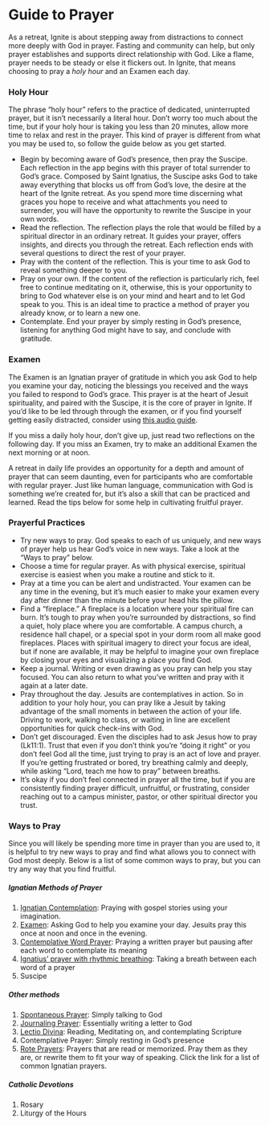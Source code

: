 # Guide to Prayer

As a retreat, Ignite is about stepping away from distractions to connect more deeply with God in prayer. Fasting and community can help, but only prayer establishes and supports direct relationship with God. Like a flame, prayer needs to be steady or else it flickers out. In Ignite, that means choosing to pray a _holy hour_ and an Examen each day. 

### Holy Hour

The phrase “holy hour” refers to the practice of dedicated, uninterrupted prayer, but it isn’t necessarily a literal hour. Don’t worry too much about the time, but if your holy hour is taking you less than 20 minutes, allow more time to relax and rest in the prayer. This kind of prayer is different from what you may be used to, so follow the guide below as you get started.
* Begin by becoming aware of God’s presence, then pray the Suscipe. Each reflection in the app begins with this prayer of total surrender to God’s grace. Composed by Saint Ignatius, the Suscipe asks God to take away everything that blocks us off from God’s love, the desire at the heart of the Ignite retreat. As you spend more time discerning what graces you hope to receive and what attachments you need to surrender, you will have the opportunity to rewrite the Suscipe in your own words.
* Read the reflection. The reflection plays the role that would be filled by a spiritual director in an ordinary retreat. It guides your prayer, offers insights, and directs you through the retreat. Each reflection ends with several questions to direct the rest of your prayer.
* Pray with the content of the reflection. This is your time to ask God to reveal something deeper to you.
* Pray on your own. If the content of the reflection is particularly rich, feel free to continue meditating on it, otherwise, this is your opportunity to bring to God whatever else is on your mind and heart and to let God speak to you. This is an ideal time to practice a method of prayer you already know, or to learn a new one.
* Contemplate. End your prayer by simply resting in God’s presence, listening for anything God might have to say, and conclude with gratitude.

### Examen

The Examen is an Ignatian prayer of gratitude in which you ask God to help you examine your day, noticing the blessings you received and the ways you failed to respond to God’s grace. This prayer is at the heart of Jesuit spirituality, and paired with the Suscipe, it is the core of prayer in Ignite. If you’d like to be led through through the examen, or if you find yourself getting easily distracted, consider using [this audio guide](https://vimeo.com/141417325).

If you miss a daily holy hour, don’t give up, just read two reflections on the following day. If you miss an Examen, try to make an additional Examen the next morning or at noon.

A retreat in daily life provides an opportunity for a depth and amount of prayer that can seem daunting, even for participants who are comfortable with regular prayer. Just like human language, communication with God is something we’re created for, but it’s also a skill that can be practiced and learned. Read the tips below for some help in cultivating fruitful prayer.

### Prayerful Practices

* Try new ways to pray. God speaks to each of us uniquely, and new ways of prayer help us hear God’s voice in new ways. Take a look at the “Ways to pray” below. 
* Choose a time for regular prayer. As with physical exercise, spiritual exercise is easiest when you make a routine and stick to it. 
* Pray at a time you can be alert and undistracted. Your examen can be any time in the evening, but it’s much easier to make your examen every day after dinner than the minute before your head hits the pillow.
* Find a “fireplace.” A fireplace is a location where your spiritual fire can burn. It’s tough to pray when you’re surrounded by distractions, so find a quiet, holy place where you are comfortable. A campus church, a residence hall chapel, or a special spot in your dorm room all make good fireplaces. Places with spiritual imagery to direct your focus are ideal, but if none are available, it may be helpful to imagine your own fireplace by closing your eyes and visualizing a place you find God.
* Keep a journal. Writing or even drawing as you pray can help you stay focused. You can also return to what you’ve written and pray with it again at a later date.
* Pray throughout the day. Jesuits are contemplatives in action. So in addition to your holy hour, you can pray like a Jesuit by taking advantage of the small moments in between the action of your life. Driving to work, walking to class, or waiting in line are excellent opportunities for quick check-ins with God.
* Don’t get discouraged. Even the disciples had to ask Jesus how to pray (Lk11:1). Trust that even if you don’t think you’re “doing it right” or you don’t feel God all the time, just trying to pray is an act of love and prayer. If you’re getting frustrated or bored, try breathing calmly and deeply, while asking “Lord, teach me how to pray” between breaths. 
* It’s okay if you don’t feel connected in prayer all the time, but if you are consistently finding prayer difficult, unfruitful, or frustrating, consider reaching out to a campus minister, pastor, or other spiritual director you trust.

### Ways to Pray

Since you will likely be spending more time in prayer than you are used to, it is helpful to try new ways to pray and find what allows you to connect with God most deeply. Below is a list of some common ways to pray, but you can try any way that you find fruitful.

##### Ignatian Methods of Prayer

1. [Ignatian Contemplation](https://onlineministries.creighton.edu/CollaborativeMinistry/Imagination/Intro.html): Praying with gospel stories using your imagination.
2. [Examen](https://www.loyolapress.com/our-catholic-faith/ignatian-spirituality/examen-and-ignatian-prayer/how-can-i-pray-try-the-daily-examen?utm_source=IgnSp&utm_medium=blog&utm_campaign=ignatian): Asking God to help you examine your day. Jesuits pray this once at noon and once in the evening.
3. [Contemplative Word Prayer](https://drive.google.com/open?id=1JrUc1OF3v2_1UaU3XmXwFrs3OtzeLow9BZ3R_zHq9Z0): Praying a written prayer but pausing after each word to contemplate its meaning
4. [Ignatius’ prayer with rhythmic breathing](https://drive.google.com/open?id=1Nx-L7hAhUIYbfodffHuLZpAJbl3V6KpdG6REVVwdMf8): Taking a breath between each word of a prayer
5. Suscipe

##### Other methods

1. [Spontaneous Prayer](https://drive.google.com/open?id=1uBXfobUD6fcuupofyAmmIAYkYIyABh232aKRuk2WJtA): Simply talking to God
2. [Journaling Prayer](https://docs.google.com/document/d/1reprqNyv0TdLWxsmCNSk_ms1cim32wwn52AC0ufm5QM/edit): Essentially writing a letter to God
3. [Lectio Divina](https://www.ignatianspirituality.com/listening-for-god-in-scripture/): Reading, Meditating on, and contemplating Scripture
4. Contemplative Prayer: Simply resting in God’s presence
5. [Rote Prayers](http://www.ignatianspirituality.com/ignatian-prayer/prayers-by-st-ignatius-and-others/): Prayers that are read or memorized. Pray them as they are, or rewrite them to fit your way of speaking. Click the link for a list of common Ignatian prayers.

##### Catholic Devotions

1. Rosary 
2. Liturgy of the Hours

